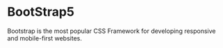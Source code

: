 # BootStrap5
Bootstrap is the most popular CSS Framework for developing responsive and mobile-first websites.
